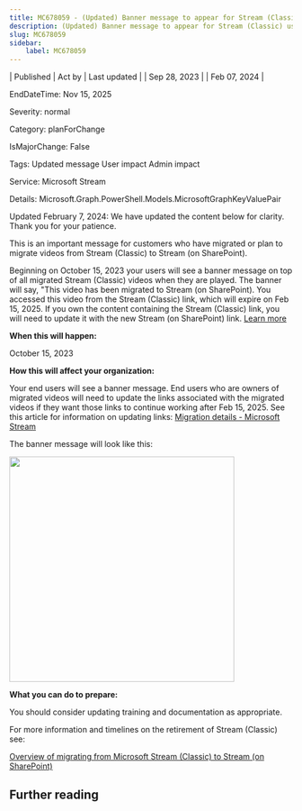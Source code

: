```yaml
---
title: MC678059 - (Updated) Banner message to appear for Stream (Classic) users on migrated videos
description: (Updated) Banner message to appear for Stream (Classic) users on migrated videos
slug: MC678059
sidebar:
    label: MC678059
---
```


| Published | Act by | Last updated |
| Sep 28, 2023 |  | Feb 07, 2024 |

EndDateTime: Nov 15, 2025

Severity: normal

Category: planForChange

IsMajorChange: False

Tags: Updated message User impact Admin impact

Service: Microsoft Stream

Details: Microsoft.Graph.PowerShell.Models.MicrosoftGraphKeyValuePair

<p>Updated February 7, 2024: We have updated the content below for clarity. Thank you for your patience.</p><p>This is an important message for customers who have migrated or plan to migrate videos from Stream (Classic) to Stream (on SharePoint).&nbsp;</p><p>Beginning on October 15, 2023 your users will see a banner message on top of all migrated Stream (Classic) videos when they are played. The banner will say, "This video has been migrated to Stream (on SharePoint). You accessed this video from the Stream (Classic) link, which will expire on Feb 15, 2025. If you own the content containing the Stream (Classic) link, you will need to update it with the new Stream (on SharePoint) link. <a href="https://learn.microsoft.com/stream/streamnew/migration-details#what-happens-when-redirect-link-support-ends" target="_blank">Learn more</a></p><p><b>When this will happen:</b></p><p>October 15, 2023</p><p><b>How this will affect your organization:</b></p><p>Your end users will see a banner message. End users who are owners of migrated videos will need to update the links associated with the migrated videos if they want those links to continue working after Feb 15, 2025. See this article for information on updating links: <a href="https://learn.microsoft.com/en-us/stream/streamnew/migration-details#what-happens-when-redirect-link-support-ends" target="_blank">Migration details - Microsoft Stream</a></p><p>The banner message will look like this:</p><p><img src="https://img-prod-cms-rt-microsoft-com.akamaized.net/cms/api/am/imageFileData/RW1c5IW?ver=152e" style="width: 400px;"></p><p><b>What you can do to prepare:</b></p><p>You should consider updating training and documentation as appropriate.</p><p>For more information and timelines on the retirement of Stream (Classic) see:</p><p><a href="https://learn.microsoft.com/stream/streamnew/stream-classic-to-new-migration-overview#migration--retirement-timeline" target="_blank">Overview of migrating from Microsoft Stream (Classic) to Stream (on SharePoint)</a></p>

## Further reading
